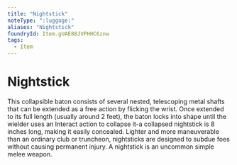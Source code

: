 ```yaml
---
title: "Nightstick"
noteType: ":luggage:"
aliases: "Nightstick"
foundryId: Item.gUAE88JVPHHC6znw
tags:
  - Item
---
```


# Nightstick

This collapsible baton consists of several nested, telescoping metal shafts that can be extended as a free action by flicking the wrist. Once extended to its full length (usually around 2 feet), the baton locks into shape until the wielder uses an Interact action to collapse it-a collapsed nightstick is 8 inches long, making it easily concealed. Lighter and more maneuverable than an ordinary club or truncheon, nightsticks are designed to subdue foes without causing permanent injury. A nightstick is an uncommon simple melee weapon.
